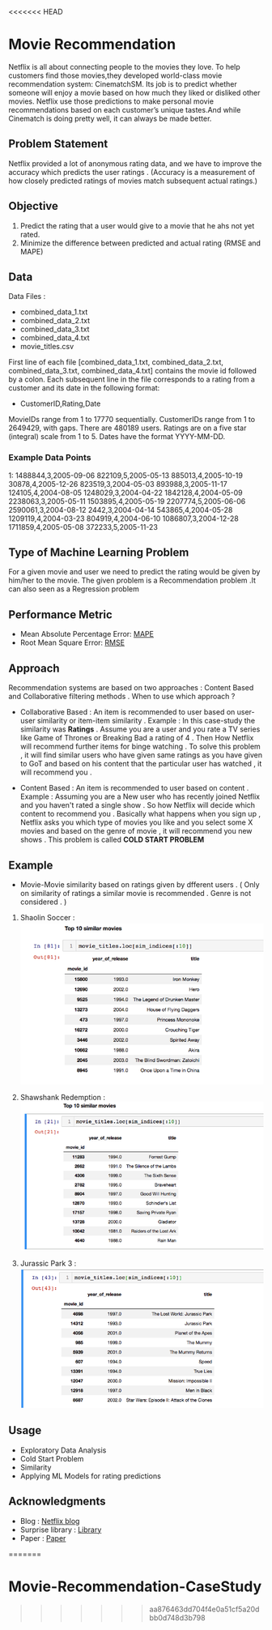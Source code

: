 <<<<<<< HEAD
# Movie Recommendation

Netflix is all about connecting people to the movies they love. To help customers find those movies,they developed world-class movie recommendation system: CinematchSM. Its job is to predict whether someone will enjoy a movie based on how much they liked or disliked other movies. Netflix use those predictions to make personal movie recommendations based on each customer’s unique tastes.And while Cinematch is doing pretty well, it can always be made better. 

## Problem Statement 

Netflix provided a lot of anonymous rating data, and we have to improve the accuracy which predicts the user ratings . 
(Accuracy is a measurement of how closely predicted ratings of movies match subsequent actual ratings.)


## Objective 

1. Predict the rating that a user would give to a movie that he ahs not yet rated.
2. Minimize the difference between predicted and actual rating (RMSE and MAPE)

## Data

Data Files :
- combined_data_1.txt
- combined_data_2.txt
- combined_data_3.txt
- combined_data_4.txt
- movie_titles.csv

First line of each file [combined_data_1.txt, combined_data_2.txt, combined_data_3.txt, combined_data_4.txt] contains the movie id followed by a colon.
Each subsequent line in the file corresponds to a rating from a customer and its date in the following format:
- CustomerID,Rating,Date

MovieIDs range from 1 to 17770 sequentially.
CustomerIDs range from 1 to 2649429, with gaps. There are 480189 users.
Ratings are on a five star (integral) scale from 1 to 5.
Dates have the format YYYY-MM-DD.

### Example Data Points 
1:
1488844,3,2005-09-06
822109,5,2005-05-13
885013,4,2005-10-19
30878,4,2005-12-26
823519,3,2004-05-03
893988,3,2005-11-17
124105,4,2004-08-05
1248029,3,2004-04-22
1842128,4,2004-05-09
2238063,3,2005-05-11
1503895,4,2005-05-19
2207774,5,2005-06-06
2590061,3,2004-08-12
2442,3,2004-04-14
543865,4,2004-05-28
1209119,4,2004-03-23
804919,4,2004-06-10
1086807,3,2004-12-28
1711859,4,2005-05-08
372233,5,2005-11-23


## Type of Machine Learning Problem 

For a given movie and user we need to predict the rating would be given by him/her to the movie. The given problem is a Recommendation problem .It can also seen as a Regression problem 

## Performance Metric 

* Mean Absolute Percentage Error: [MAPE](https://en.wikipedia.org/wiki/Mean_absolute_percentage_error)
* Root Mean Square Error: [RMSE](https://en.wikipedia.org/wiki/Root-mean-square_deviation)


## Approach 

Recommendation systems are based on two approaches : Content Based and Collaborative filtering methods . 
When to use which approach ?
- Collaborative Based : An item is recommended to user based on user-user similarity or item-item similarity . 
Example : In this case-study the similarity  was  **Ratings** . Assume you are a user and you rate a TV series like Game of Thrones or Breaking Bad  a rating of 4 . Then How Netflix will recommend further items for binge watching . To solve this problem , it will find similar users who have given same ratings as you have given to GoT and based on his content that the particular user has watched , it will recommend you .

- Content Based : An item is recommended to user based on content .
Example : Assuming you are a New user who has recently joined Netflix and you haven't rated a single show . So how Netflix will decide which content to recommend you . Basically what happens when you sign up , Netflix asks you which type of movies you like and you select some X movies and based on the genre of movie , it will recommend you new shows . This problem is called **COLD START PROBLEM**

## Example

* Movie-Movie similarity based on ratings given by dfferent users .
( Only on similarity of ratings a similar movie is recommended . Genre is not considered . )

1. Shaolin Soccer :
![alt text](similar1.png "Similar Movies to Shaolin Soccer")

2. Shawshank Redemption :
![alt text](similar2.png "Similar Movies to Shawshank Redemption")

3. Jurassic Park 3 :
![alt text](similar3.png "Similar Movies to Jurassic Park")

## Usage 

* Exploratory Data Analysis
* Cold Start Problem
* Similarity
* Applying ML Models for rating predictions


## Acknowledgments 

* Blog : [Netflix blog](https://medium.com/netflix-techblog/netflix-recommendations-beyond-the-5-stars-part-1-55838468f429)
* Surprise library : [Library](http://surpriselib.com)
* Paper : [Paper](http://courses.ischool.berkeley.edu/i290-dm/s11/SECURE/a1-koren.pdf)


=======
# Movie-Recommendation-CaseStudy
>>>>>>> aa876463dd704f4e0a51cf5a20dbb0d748d3b798
